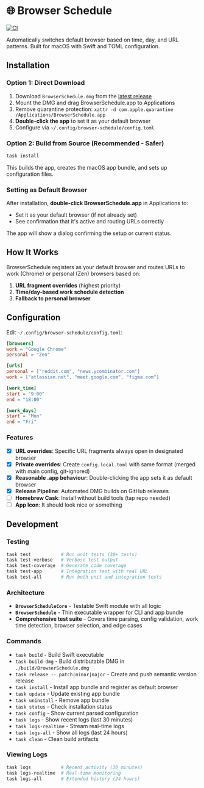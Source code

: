 # 🌐 Browser Schedule

[![CI](https://github.com/radiosilence/browser-schedule/actions/workflows/ci.yml/badge.svg)](https://github.com/radiosilence/browser-schedule/actions/workflows/ci.yml)

Automatically switches default browser based on time, day, and URL patterns. Built for macOS with Swift and TOML configuration.

## Installation

### Option 1: Direct Download

1. Download `BrowserSchedule.dmg` from the [latest release](https://github.com/radiosilence/browser-schedule/releases/latest)
2. Mount the DMG and drag BrowserSchedule.app to Applications
3. Remove quarantine protection: `xattr -d com.apple.quarantine /Applications/BrowserSchedule.app`
4. **Double-click the app** to set it as your default browser
5. Configure via `~/.config/browser-schedule/config.toml`

### Option 2: Build from Source (Recommended - Safer)

```sh
task install
```

This builds the app, creates the macOS app bundle, and sets up configuration files.

### Setting as Default Browser

After installation, **double-click BrowserSchedule.app** in Applications to:

- Set it as your default browser (if not already set)
- See confirmation that it's active and routing URLs correctly

The app will show a dialog confirming the setup or current status.

## How It Works

BrowserSchedule registers as your default browser and routes URLs to work (Chrome) or personal (Zen) browsers based on:

1. **URL fragment overrides** (highest priority)
2. **Time/day-based work schedule detection**
3. **Fallback to personal browser**

## Configuration

Edit `~/.config/browser-schedule/config.toml`:

```toml
[browsers]
work = "Google Chrome"
personal = "Zen"

[urls]
personal = ["reddit.com", "news.ycombinator.com"]
work = ["atlassian.net", "meet.google.com", "figma.com"]

[work_time]
start = "9:00"
end = "18:00"

[work_days]
start = "Mon"
end = "Fri"
```

### Features

- [x] **URL overrides**: Specific URL fragments always open in designated browser
- [x] **Private overrides**: Create `config.local.toml` with same format (merged with main config, git-ignored)
- [x] **Reasonable .app behaviour**: Double-clicking the app sets it as default browser
- [x] **Release Pipeline**: Automated DMG builds on GitHub releases
- [ ] **Homebrew Cask**: Install without build tools (tap repo needed)
- [ ] **App Icon**: It should look nice or something

## Development

### Testing

```sh
task test           # Run unit tests (30+ tests)
task test-verbose   # Verbose test output
task test-coverage  # Generate code coverage
task test-app       # Integration test with real URL
task test-all       # Run both unit and integration tests
```

### Architecture

- **`BrowserScheduleCore`** - Testable Swift module with all logic
- **`BrowserSchedule`** - Thin executable wrapper for CLI and app bundle
- **Comprehensive test suite** - Covers time parsing, config validation, work time detection, browser selection, and edge cases

### Commands

- `task build` - Build Swift executable
- `task build-dmg` - Build distributable DMG in `./build/BrowserSchedule.dmg`
- `task release -- patch|minor|major` - Create and push semantic version release
- `task install` - Install app bundle and register as default browser
- `task update` - Update existing app bundle
- `task uninstall` - Remove app bundle
- `task status` - Check installation status
- `task config` - Show current parsed configuration
- `task logs` - Show recent logs (last 30 minutes)
- `task logs-realtime` - Stream real-time logs
- `task logs-all` - Show all logs (last 24 hours)
- `task clean` - Clean build artifacts

### Viewing Logs

```sh
task logs           # Recent activity (30 minutes)
task logs-realtime  # Real-time monitoring
task logs-all       # Extended history (24 hours)
```
